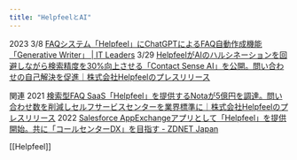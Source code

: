 ```yaml
---
title: "HelpfeelとAI"
---
```


2023
3/8 [FAQシステム「Helpfeel」にChatGPTによるFAQ自動作成機能「Generative Writer」 | IT Leaders](https://it.impress.co.jp/articles/-/24545)
3/29 [HelpfeelがAIのハルシネーションを回避しながら検索精度を30%向上させる「Contact Sense AI」を公開。問い合わせの自己解決を促進｜株式会社Helpfeelのプレスリリース](https://prtimes.jp/main/html/rd/p/000000202.000027275.html)

関連
2021 [検索型FAQ SaaS「Helpfeel」を提供するNotaが5億円を調達。問い合わせ数を削減しセルフサービスセンターを業界標準に｜株式会社Helpfeelのプレスリリース](https://prtimes.jp/main/html/rd/p/000000068.000027275.html)
2022 [Salesforce AppExchangeアプリとして「Helpfeel」を提供開始。共に「コールセンターDX」を目指す - ZDNET Japan](https://japan.zdnet.com/release/30674890/)

[[Helpfeel]]
